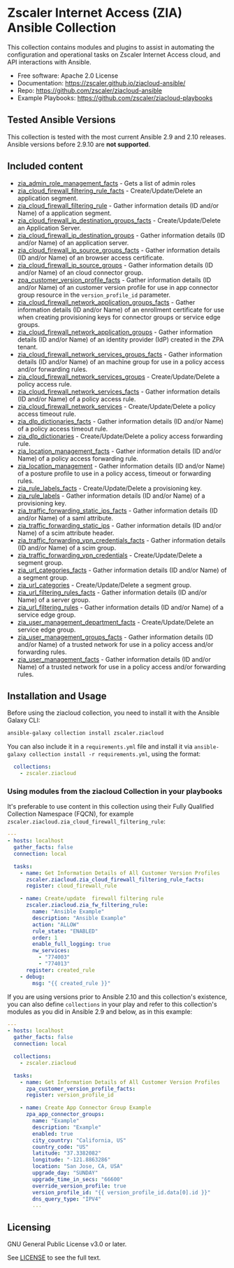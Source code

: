 # Zscaler Internet Access (ZIA) Ansible Collection

This collection contains modules and plugins to assist in automating the configuration and operational tasks on Zscaler Internet Access cloud, and API interactions with Ansible.

- Free software: Apache 2.0 License
- Documentation:
    <https://zscaler.github.io/ziacloud-ansible/>
- Repo:
    <https://github.com/zscaler/ziacloud-ansible>
- Example Playbooks:
    <https://github.com/zscaler/ziacloud-playbooks>

## Tested Ansible Versions

This collection is tested with the most current Ansible 2.9 and 2.10 releases. Ansible versions
before 2.9.10 are **not supported**.

## Included content

- [zia_admin_role_management_facts](https://zscaler.github.io/ziacloud-ansible/modules/zia_admin_role_management_facts.html) - Gets a list of admin roles
- [zia_cloud_firewall_filtering_rule_facts](https://zscaler.github.io/ziacloud-ansible/modules/zia_cloud_firewall_filtering_rule_facts.html) - Create/Update/Delete an application segment.
- [zia_cloud_firewall_filtering_rule](https://zscaler.github.io/ziacloud-ansible/modules/zia_cloud_firewall_filtering_rule.html) - Gather information details (ID and/or Name) of a application segment.
- [zia_cloud_firewall_ip_destination_groups_facts](https://zscaler.github.io/ziacloud-ansible/modules/zia_cloud_firewall_ip_destination_groups_facts.html) - Create/Update/Delete an Application Server.
- [zia_cloud_firewall_ip_destination_groups](https://zscaler.github.io/ziacloud-ansible/modules/zia_cloud_firewall_ip_destination_groups.html) - Gather information details (ID and/or Name) of an application server.
- [zia_cloud_firewall_ip_source_groups_facts](https://zscaler.github.io/ziacloud-ansible/modules/zia_cloud_firewall_ip_source_groups_facts.html) - Gather information details (ID and/or Name) of an browser access certificate.
- [zia_cloud_firewall_ip_source_groups](https://zscaler.github.io/ziacloud-ansible/modules/zia_cloud_firewall_ip_source_groups.html) - Gather information details (ID and/or Name) of an cloud connector group.
- [zpa_customer_version_profile_facts](https://zscaler.github.io/ziacloud-ansible/modules/zpa_customer_version_profile_facts.html) - Gather information details (ID and/or Name) of an customer version profile for use in app connector group resource in the `version_profile_id` parameter.
- [zia_cloud_firewall_network_application_groups_facts](https://zscaler.github.io/ziacloud-ansible/modules/zia_cloud_firewall_network_application_groups_facts.html) - Gather information details (ID and/or Name) of an enrollment certificate for use when creating provisioning keys for connector groups or service edge groups.
- [zia_cloud_firewall_network_application_groups](https://zscaler.github.io/ziacloud-ansible/modules/zia_cloud_firewall_network_application_groups.html) - Gather information details (ID and/or Name) of an identity provider (IdP) created in the ZPA tenant.
- [zia_cloud_firewall_network_services_groups_facts](https://zscaler.github.io/ziacloud-ansible/modules/zia_cloud_firewall_network_services_groups_facts.html) - Gather information details (ID and/or Name) of an machine group for use in a policy access and/or forwarding rules.
- [zia_cloud_firewall_network_services_groups](https://zscaler.github.io/ziacloud-ansible/modules/zia_cloud_firewall_network_services_groups.html) - Create/Update/Delete a policy access rule.
- [zia_cloud_firewall_network_services_facts](https://zscaler.github.io/ziacloud-ansible/modules/zia_cloud_firewall_network_services_facts.html) - Gather information details (ID and/or Name) of a policy access rule.
- [zia_cloud_firewall_network_services](https://zscaler.github.io/ziacloud-ansible/modules/zia_cloud_firewall_network_services.html) - Create/Update/Delete a policy access timeout rule.
- [zia_dlp_dictionaries_facts](https://zscaler.github.io/ziacloud-ansible/modules/zia_dlp_dictionaries_facts.html) - Gather information details (ID and/or Name) of a policy access timeout rule.
- [zia_dlp_dictionaries](https://zscaler.github.io/ziacloud-ansible/modules/zia_dlp_dictionaries.html) - Create/Update/Delete a policy access forwarding rule.
- [zia_location_management_facts](https://zscaler.github.io/ziacloud-ansible/modules/zia_location_management_facts.html) - Gather information details (ID and/or Name) of a policy access forwarding rule.
- [zia_location_management](https://zscaler.github.io/ziacloud-ansible/modules/zia_location_management.html) - Gather information details (ID and/or Name) of a posture profile to use in a policy access, timeout or forwarding rules.
- [zia_rule_labels_facts](https://zscaler.github.io/ziacloud-ansible/modules/zia_rule_labels_facts.html) - Create/Update/Delete a provisioning key.
- [zia_rule_labels](https://zscaler.github.io/ziacloud-ansible/modules/zia_rule_labels.html) - Gather information details (ID and/or Name) of a provisioning key.
- [zia_traffic_forwarding_static_ips_facts](https://zscaler.github.io/ziacloud-ansible/modules/zia_traffic_forwarding_static_ips_facts.html) - Gather information details (ID and/or Name) of a saml attribute.
- [zia_traffic_forwarding_static_ips](https://zscaler.github.io/ziacloud-ansible/modules/zia_traffic_forwarding_static_ips.html) - Gather information details (ID and/or Name) of a scim attribute header.
- [zia_traffic_forwarding_vpn_credentials_facts](https://zscaler.github.io/ziacloud-ansible/modules/zia_traffic_forwarding_vpn_credentials_facts.html) - Gather information details (ID and/or Name) of a scim group.
- [zia_traffic_forwarding_vpn_credentials](https://zscaler.github.io/ziacloud-ansible/modules/zia_traffic_forwarding_vpn_credentials.html) - Create/Update/Delete a segment group.
- [zia_url_categories_facts](https://zscaler.github.io/ziacloud-ansible/modules/zia_url_categories_facts.html) - Gather information details (ID and/or Name) of a segment group.
- [zia_url_categories](https://zscaler.github.io/ziacloud-ansible/modules/zia_url_categories.html) - Create/Update/Delete a segment group.
- [zia_url_filtering_rules_facts](https://zscaler.github.io/ziacloud-ansible/modules/zia_url_filtering_rules_facts.html) - Gather information details (ID and/or Name) of a server group.
- [zia_url_filtering_rules](https://zscaler.github.io/ziacloud-ansible/modules/zia_url_filtering_rules.html) - Gather information details (ID and/or Name) of a service edge group.
- [zia_user_management_department_facts](https://zscaler.github.io/ziacloud-ansible/modules/zia_user_management_department_facts.html) - Create/Update/Delete an service edge group.
- [zia_user_management_groups_facts](https://zscaler.github.io/ziacloud-ansible/modules/zia_user_management_groups_facts.html) - Gather information details (ID and/or Name) of a trusted network for use in a policy access and/or forwarding rules.
- [zia_user_management_facts](https://zscaler.github.io/ziacloud-ansible/modules/zia_user_management_facts.html) - Gather information details (ID and/or Name) of a trusted network for use in a policy access and/or forwarding rules.

## Installation and Usage

Before using the ziacloud collection, you need to install it with the Ansible Galaxy CLI:

```bash
ansible-galaxy collection install zscaler.ziacloud
```

You can also include it in a `requirements.yml` file and install it via `ansible-galaxy collection install -r requirements.yml`, using the format:

```yaml
  collections:
    - zscaler.ziacloud
```

### Using modules from the ziacloud Collection in your playbooks

It's preferable to use content in this collection using their Fully Qualified Collection Namespace (FQCN), for example `zscaler.ziacloud.zia_cloud_firewall_filtering_rule`:

```yaml
---
- hosts: localhost
  gather_facts: false
  connection: local

  tasks:
    - name: Get Information Details of All Customer Version Profiles
      zscaler.ziacloud.zia_cloud_firewall_filtering_rule_facts:
      register: cloud_firewall_rule

    - name: Create/update  firewall filtering rule
      zscaler.ziacloud.zia_fw_filtering_rule:
        name: "Ansible Example"
        description: "Ansible Example"
        action: "ALLOW"
        rule_state: "ENABLED"
        order: 1
        enable_full_logging: true
        nw_services:
          - "774003"
          - "774013"
      register: created_rule
    - debug:
        msg: "{{ created_rule }}"
```

If you are using versions prior to Ansible 2.10 and this collection's existence, you can also define `collections` in your play and refer to this collection's modules as you did in Ansible 2.9 and below, as in this example:

```yaml
---
- hosts: localhost
  gather_facts: false
  connection: local

  collections:
    - zscaler.ziacloud

  tasks:
    - name: Get Information Details of All Customer Version Profiles
      zpa_customer_version_profile_facts:
      register: version_profile_id

    - name: Create App Connector Group Example
      zpa_app_connector_groups:
        name: "Example"
        description: "Example"
        enabled: true
        city_country: "California, US"
        country_code: "US"
        latitude: "37.3382082"
        longitude: "-121.8863286"
        location: "San Jose, CA, USA"
        upgrade_day: "SUNDAY"
        upgrade_time_in_secs: "66600"
        override_version_profile: true
        version_profile_id: "{{ version_profile_id.data[0].id }}"
        dns_query_type: "IPV4"
        ...
```

## Licensing

GNU General Public License v3.0 or later.

See [LICENSE](http://www.apache.org/licenses/) to see the full text.
